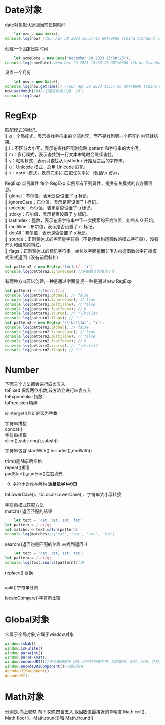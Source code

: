 # Date对象

date对象默认返回当前日期时间

```javascript
    let now = new Date();
console.log(now) //Sun Apr 30 2023 16:57:43 GMT+0800 (China Standard Time)
```

创建一个固定日期时间

```javascript
    let someDate = new Date("December 20 2023 15:30:25");
console.log(someDate)//Wed Dec 20 2023 15:30:25 GMT+0800 (China Standard Time)
```

设置一个月份

```javascript
    let now = new Date();
console.log(now.getTime()) //Sun Apr 30 2023 16:57:43 GMT+0800 (China Standard Time)
now.setMonth(10)//设置月份为11月  10+1
console.log(now)
```

# RegExp

匹配模式的标记。  
 g：全局模式，表示查找字符串的全部内容，而不是找到第一个匹配的内容就结束。  
 i：不区分大小写，表示在查找匹配时忽略 pattern 和字符串的大小写。  
 m：多行模式，表示查找到一行文本末尾时会继续查找。   
 y：粘附模式，表示只查找从 lastIndex 开始及之后的字符串。  
 u：Unicode 模式，启用 Unicode 匹配。  
 s：dotAll 模式，表示元字符.匹配任何字符（包括\n 或\r）。

RegExp 实例属性
每个 RegExp 实例都有下列属性，提供有关模式的各方面信息。  
 global：布尔值，表示是否设置了 g 标记。  
 ignoreCase：布尔值，表示是否设置了 i 标记。  
 unicode：布尔值，表示是否设置了 u 标记。   
 sticky：布尔值，表示是否设置了 y 标记。  
 lastIndex：整数，表示在源字符串中下一次搜索的开始位置，始终从 0 开始。  
 multiline：布尔值，表示是否设置了 m 标记。  
 dotAll：布尔值，表示是否设置了 s 标记。  
 source：正则表达式的字面量字符串（不是传给构造函数的模式字符串），没有开头和结尾的斜杠。  
 flags：正则表达式的标记字符串。始终以字面量而非传入构造函数的字符串模式形式返回（没有前后斜杠）

```javascript
let pattern2 = new RegExp(/[bc]at/, 'i')
console.log(pattern2.ignoreCase) //获取是否忽略大小写
```

有两种方式可以创建,一种是通过字面量,另一种是通过new RegExp

```javascript
let pattern1 = /\[bc\]at/i;
console.log(pattern1.global); // false 
console.log(pattern1.ignoreCase); // true 
console.log(pattern1.multiline); // false 
console.log(pattern1.lastIndex); // 0 
console.log(pattern1.source); // "\[bc\]at" 
console.log(pattern1.flags); // "i" 
let pattern2 = new RegExp("\\[bc\\]at", "i");
console.log(pattern2.global); // false 
console.log(pattern2.ignoreCase); // true 
console.log(pattern2.multiline); // false 
console.log(pattern2.lastIndex); // 0 
console.log(pattern2.source); // "\[bc\]at" 
console.log(pattern2.flags); // "i" 
```

# Number

下面三个方法都会进行四舍五入  
toFixed 保留两位小数,该方法会进行四舍五入  
toExponential 指数  
toPrecision 精确

isInterget()判断是否为整数

字符串拼接   
concat()   
字符串提取  
slice(),substring(),substr()

字符串包含
startWith(),includes(),endWith()

trim()删除前后空格  
repeat()重复  
padStart(),padEnd()左右填充

9. 字符串迭代与解构
   **这里没学149页**

toLowerCase()、toLocaleLowerCase()、字符串大小写转换

字符串模式匹配方法  
match()
返回匹配的结果

```javascript
    let text = 'cat, bat, sat, fat';
let pattern = /.at/g;
let matches = text.match(pattern)
console.log(matches)//['cat', 'bat', 'sat', 'fat']
```

search()返回的是匹配的位置,未找到返回-1

```javascript
    let text = 'cat, bat, sat, fat';
let pattern = /.at/g;
console.log(text.search(pattern))//0
```

replace() 替换

```javascript

```

split()字符串分割

localeCompare()字符串比较

# Global对象

它属于全局对象,它属于window对象

```javascript
window.isNaN()
window.isFinite()
window.parseInt()
window.parseFloat()
window.encodeURI()//不会编码属于 URL 组件的特殊字符，比如冒号、斜杠、问号、井号，
window.encodeURIComponent()//编码所有
decodeURIComponent()
decodeURI()
```

# Math对象

分别是,向上取整,向下取整,四舍五入,返回数值最接近的单精度
Math.ceil()、Math.floor()、Math.round()和 Math.fround()









